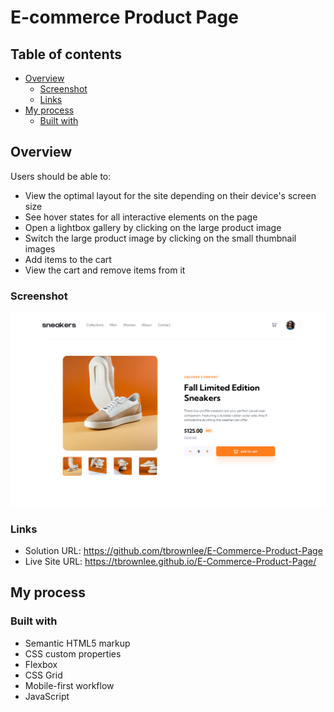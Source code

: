 # E-commerce Product Page 

## Table of contents

- [Overview](#overview)
  - [Screenshot](#screenshot)
  - [Links](#links)
- [My process](#my-process)
  - [Built with](#built-with)

## Overview

Users should be able to:

- View the optimal layout for the site depending on their device's screen size
- See hover states for all interactive elements on the page
- Open a lightbox gallery by clicking on the large product image
- Switch the large product image by clicking on the small thumbnail images
- Add items to the cart
- View the cart and remove items from it

### Screenshot

![Screenshot](./images/Screenshot%202022-11-01%20at%2010-20-35%20E-Commerce%20Product%20Page%20Frontend%20Mentor.png)

### Links

- Solution URL: https://github.com/tbrownlee/E-Commerce-Product-Page
- Live Site URL: https://tbrownlee.github.io/E-Commerce-Product-Page/

## My process

### Built with

- Semantic HTML5 markup
- CSS custom properties
- Flexbox
- CSS Grid
- Mobile-first workflow
- JavaScript 